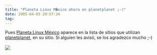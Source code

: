 ```yaml
---
title: "Planeta Linux M�xico ahora en planetplanet ;-)"
date: 2005-04-03 20:57:34
tag: 
---
```

Pues <a href="http://www.planetalinux.com.mx" target="_blank">Planeta Linux México</a> aparece en la lista de sitios que utilizan <a href="http://www.planetplanet.org" target="_blank">planetplanet</a>, en su sitio. Si alguien les avisó, se los agradezco mucho ;-)<br/><br/><a href="http://www.damog.net/files/pics/planetplanet.png" target="_blank"><img vspace="0" hspace="0" border="0" src="http://www.damog.net/files/pics/planetplanet-mini.png"/></a><br/><br/><br/>
